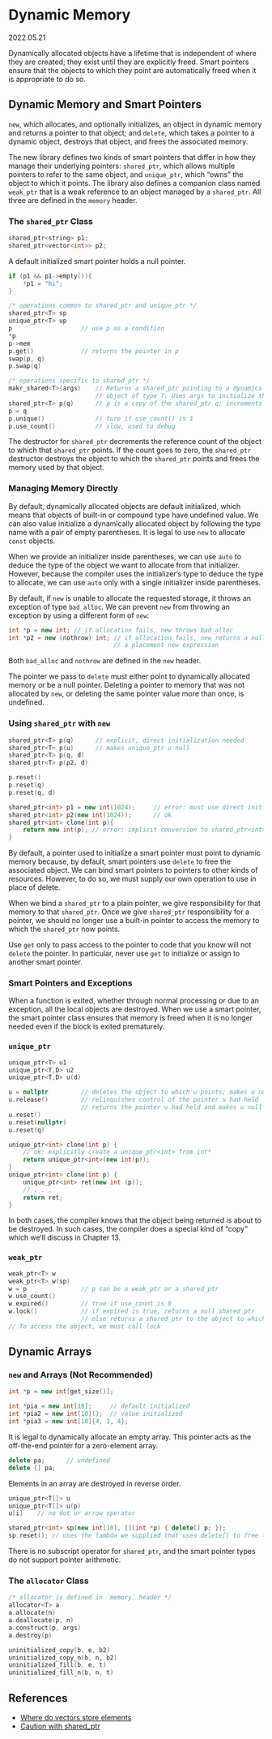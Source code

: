 # Dynamic Memory
2022.05.21

Dynamically allocated objects have a lifetime that is independent of where they are created; they exist until they are explicitly freed. Smart pointers ensure that the objects to which they point are automatically freed when it is appropriate to do so.

## Dynamic Memory and Smart Pointers
`new`, which allocates, and optionally initializes, an object in dynamic memory and returns a pointer to that object; and `delete`, which takes a pointer to a dynamic object, destroys that object, and frees the associated memory.

The new library defines two kinds of smart pointers that differ in how they manage their underlying pointers: `shared_ptr`, which allows multiple pointers to refer to the same object, and `unique_ptr`, which “owns” the object to which it points. The library also defines a companion class named `weak_ptr` that is a weak reference to an object managed by a `shared_ptr`. All three are defined in the `memory` header.

### The `shared_ptr` Class
```c++
shared_ptr<string> p1;
shared_ptr<vector<int>> p2;
```
A default initialized smart pointer holds a null pointer.
```c++
if (p1 && p1->empty()){
    *p1 = "hi";
}
```
```c++
/* operations common to shared_ptr and unique_ptr */
shared_ptr<T> sp
unique_ptr<T> up
p                   // use p as a condition
*p
p->mem
p.get()             // returns the pointer in p
swap(p, q)
p.swap(q)

/* operations specific to shared_ptr */
makr_shared<T>(args)    // Returns a shared_ptr pointing to a dynamically allocated
                        // object of type T. Uses args to initialize that object.
shared_ptr<T> p(q)      // p is a copy of the shared_ptr q; increments the count in q
p = q
p.unique()              // ture if use_count() is 1
p.use_count()           // slow, used to debug
```
The destructor for `shared_ptr` decrements the reference count of the object to which that `shared_ptr` points. If the count goes to zero, the `shared_ptr` destructor destroys the object to which the `shared_ptr` points and frees the memory used by that object.

### Managing Memory Directly
By default, dynamically allocated objects are default initialized, which means that objects of built-in or compound type have undefined value. We can also value initialize a dynamically allocated object by following the type name with a pair of empty parentheses. It is legal to use `new` to allocate `const` objects.

When we provide an initializer inside parentheses, we can use `auto` to deduce the type of the object we want to allocate from that initializer. However, because the compiler uses the initializer’s type to deduce the type to allocate, we can use `auto` only with a single initializer inside parentheses.

By default, if `new` is unable to allocate the requested storage, it throws an exception of type `bad_alloc`. We can prevent `new` from throwing an exception by using a different form of `new`:
```c++
int *p = new int; // if allocation fails, new throws bad_alloc
int *p2 = new (nothrow) int; // if allocation fails, new returns a null pointer
                             // a placement new expression
```
Both `bad_alloc` and `nothrow` are defined in the `new` header.

The pointer we pass to `delete` must either point to dynamically allocated memory or be a null pointer. Deleting a pointer to memory that was not allocated by `new`, or deleting the same pointer value more than once, is undefined.

### Using `shared_ptr` with `new`
```c++
shared_ptr<T> p(q)      // explicit, direct initialization needed
shared_ptr<T> p(u)      // makes unique_ptr u null
shared_ptr<T> p(q, d)
shared_ptr<T> p(p2, d)

p.reset()
p.reset(q)
p.reset(q, d)
```
```c++
shared_ptr<int> p1 = new int(1024);     // error: must use direct initialization
shared_ptr<int> p2(new int(1024));      // ok
shared_ptr<int> clone(int p){
    return new int(p); // error: implicit conversion to shared_ptr<int>
}
```
By default, a pointer used to initialize a smart pointer must point to dynamic memory because, by default, smart pointers use `delete` to free the associated object. We can bind smart pointers to pointers to other kinds of resources. However, to do so, we must supply our own operation to use in place of delete.

When we bind a `shared_ptr` to a plain pointer, we give responsibility for that memory to that `shared_ptr`. Once we give `shared_ptr` responsibility for a pointer, we should no longer use a built-in pointer to access the memory to which the `shared_ptr` now points.

Use `get` only to pass access to the pointer to code that you know will not `delete` the pointer. In particular, never use `get` to initialize or assign to another smart pointer.

### Smart Pointers and Exceptions
When a function is exited, whether through normal processing or due to an exception, all the local objects are destroyed. When we use a smart pointer, the smart pointer class ensures that memory is freed when it is no longer needed even if the block is exited prematurely.

### `unique_ptr`
```c++
unique_ptr<T> u1
unique_ptr<T,D> u2
unique_ptr<T,D> u(d)

u = nullptr         // deletes the object to which u points; makes u null
u.release()         // relinquishes control of the pointer u had held
                    // returns the pointer u had held and makes u null
u.reset()
u.reset(nullptr)
u.reset(q)
```
```c++
unique_ptr<int> clone(int p) {
    // ok: explicitly create a unique_ptr<int> from int*
    return unique_ptr<int>(new int(p));
}
unique_ptr<int> clone(int p) {
    unique_ptr<int> ret(new int (p));
    // . . .
    return ret;
}
```
In both cases, the compiler knows that the object being returned is about to be destroyed. In such cases, the compiler does a special kind of “copy” which we’ll discuss in Chapter 13.

### `weak_ptr`
```c++
weak_ptr<T> w
weak_ptr<T> w(sp)
w = p               // p can be a weak_ptr or a shared_ptr
w.use_count()
w.expired()         // true if use_count is 0
w.lock()            // if expired is true, returns a null shared_ptr
                    // else returns a shared_ptr to the object to which w points
// To access the object, we must call lock
```

## Dynamic Arrays
### `new` and Arrays (Not Recommended)
```c++
int *p = new int[get_size()];

int *pia = new int[10];     // default initialized
int *pia2 = new int[10]();  // value initialized
int *pia3 = new int[10]{4, 1, 4};
```
It is legal to dynamically allocate an empty array. This pointer acts as the off-the-end pointer for a zero-element array.
```c++
delete pa;      // undefined
delete [] pa;
```
Elements in an array are destroyed in reverse order.
```c++
unique_ptr<T[]> u
unique_ptr<T[]> u(p)
u[i]    // no dot or arrow operator
```
```c++
shared_ptr<int> sp(new int[10], [](int *p) { delete[] p; });
sp.reset(); // uses the lambda we supplied that uses delete[] to free the array
```
There is no subscript operator for `shared_ptr`, and the smart pointer types do not support pointer arithmetic.

### The `allocator` Class
```c++
/* allocator is defined in `memory` header */
allocator<T> a
a.allocate(n)
a.deallocate(p, n)
a.construct(p, args)
a.destroy(p)

uninitialized_copy(b, e, b2)
uninitialized_copy_n(b, n, b2)
uninitialized_fill(b, e, t)
uninitialized_fill_n(b, n, t)
```

## References
- [Where do vectors store elements](https://stackoverflow.com/questions/8036474)
- [Caution with shared_ptr](https://zhuanlan.zhihu.com/p/448376125)